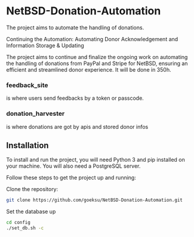 # NetBSD-Donation-Automation
The project aims to automate the handling of donations.

Continuing the Automation: Automating Donor Acknowledgement and Information Storage & Updating

The project aims to continue and finalize the ongoing work on automating the handling of donations from PayPal and Stripe for NetBSD, ensuring an efficient and streamlined donor experience. It will be done in 350h.

### feedback_site 
is where users send feedbacks by a token or passcode.

### donation_harvester
is where donations are got by apis and stored donor infos

## Installation
To install and run the project, you will need Python 3 and pip installed on your machine. You will also need a PostgreSQL server.

Follow these steps to get the project up and running:

Clone the repository:

```bash
git clone https://github.com/goeksu/NetBSD-Donation-Automation.git
```

Set the database up

```bash
cd config
./set_db.sh -c
```



